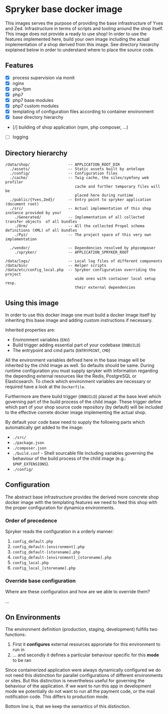 # Spryker base docker image 

This images serves the purpose of providing the base infrastructure of Yves and
Zed. Infrastructure in terms of scripts and tooling around the shop itself.
This image does not provide a ready to use shop! In order to use the features
implemented here, build your own image including the actual implementation of a
shop derived from this image. See directory hierarchy explained below in order
to understand where to place the source code. 

## Features

* [x] process supervision via monit
* [x] nginx
* [x] php-fpm 
* [x] php7
* [x] php7 base modules 
* [x] php7 custom modules 
* [x] templating of configuration files according to container environment 
* [x] base directory hierarchy 
* [/] building of shop application (npm, php composer, ...)
* [ ] logging 


## Directory hierarchy

    /data/shop/                 -- APPLICATION_ROOT_DIR
      ./assets/                 -- Static assets built by antelope
      ./config/                 -- Configuration files
      ./cache/                  -- Twig cache, the silex/symfony web profiler
                                   cache and further temporary files will be
                                   placed here during runtime
      ./public/{Yves,Zed}/      -- Entry point to spryker application (document root)
      ./src/                    -- Actual implementation of this shop instance provided by you!
        ./Generated/            -- Implementation of all collected transfer objects  of all bundles
        ./Orm/                  -- All the collected Propel schema definitions (XML) of all bundles
        ./Pyz/                  -- The project space of this very own implementation

      ./vendor/                 -- Dependencies resolved by phpcomposer
        ./spryker/              -- APPLICATION_SPRYKER_ROOT

    /data/logs/                 -- Local log files of different components
    /data/bin/                  -- Helper scripts
    /data/etc/config_local.php  -- Spryker configuration overriding the project
                                   wide ones with container local setup resp.
                                   their external dependencies

## Using this image 

In order to use this docker image one must build a docker image itself by
inheriting this base image and adding custom instructions if necessary. 

Inherited properties are:

* Environment variables (`ENV`)
* Build trigger adding essential part of your codebase (`ONBUILD`)
* The entrypoint and cmd parts (`ENTRYPOINT`, `CMD`)

All the environment variables defined here in the base image will be inherited
by the child image as well. So defaults should be same. During runtime
configuration you must supply spryker with information regarding the depending
external resources like the Redis, PostgreSQL or Elasticsearch. To check which
environment variables are necessary or required have a look at the `Dockerfile`. 

Furthermore are there build trigger (`ONBUILD`) placed at the base level which
governing part of the build process of the child image. These trigger define
which part of your shop source code repository (by default) will be included to
the effective conrete docker image implementing the actual shop.

By default your code base need to supply the following parts which
automatically get added to the image:

* `./src/`
* `./package.json`
* `./composer.json`
* `./build.conf` - Shell sourcable file including variables governing the
  behaviour of the build process of the child image (e.g.: `$PHP_EXTENSIONS`).
* `./config/`

## Configuration 

The abstract base infrastructure provides the derived more concrete shop docker
image with the templating features we need to feed this shop with the proper
configuration for dynamica environments. 

### Order of precedence

Spryker reads the configuration in a orderly manner: 

1. `config_default.php`
1. `config_default-[environment].php`
1. `config_default-[storename].php`
1. `config_default-[environment]_[storename].php`
1. `config_local.php`
1. `config_local_[storename].php`

### Override base configuration

Where are these configuration and how are we able to override them?

...

## On Environments

The environment definition (production, staging, development) fulfills two functions:

1. First it **configures** external resources approriate for this environment to run in
2. ... and secondly it defines a particular behaviour specific for this **mode** to be ran 

Since containerized application were always dynamically configured we do not
need this distinction for parallel configurations of different environments or
sites. But this distinction is nevertheless useful for governing the behaviour
of the application. If we want to run this app in development mode we
potentially do not want to run all the payment code, or the mail notification
code. This differs to production mode. 

Bottom line is, that we keep the semantics of this distinction. 
